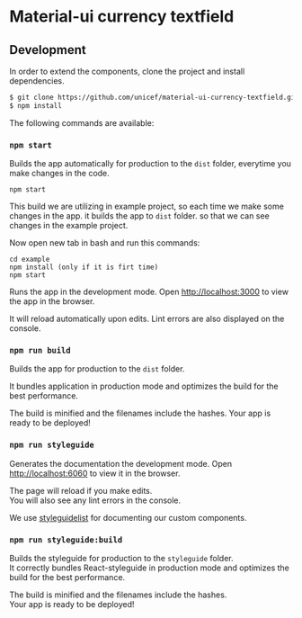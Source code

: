 # Material-ui currency textfield

## Development

In order to extend the components, clone the project and install dependencies.

```bash
$ git clone https://github.com/unicef/material-ui-currency-textfield.git
$ npm install
```

The following commands are available: 

### `npm start`

Builds the app automatically for production to the `dist` folder, everytime you make changes in the code.

```
npm start
```

This build we are utilizing in example project, so each time we make some changes in the app. it builds the app to `dist` folder. so that we can see changes in the example project.

Now open new tab in bash and run this commands:

 ```
 cd example 
 npm install (only if it is firt time)
 npm start
 ```
Runs the app in the development mode. Open [http://localhost:3000](http://localhost:3000) to view the app in the browser.

It will reload automatically upon edits. Lint errors are also displayed on the console.

### `npm run build`

Builds the app for production to the `dist` folder.

It bundles application in production mode and optimizes the build for the best performance.

The build is minified and the filenames include the hashes.
Your app is ready to be deployed!

### `npm run styleguide`
Generates the documentation the development mode.
Open [http://localhost:6060](http://localhost:6060) to view it in the browser.

The page will reload if you make edits.<br>
You will also see any lint errors in the console.

We use [styleguidelist](https://react-styleguidist.js.org/) for documenting our custom components.


### `npm run styleguide:build`
Builds the styleguide for production to the `styleguide` folder.<br>
It correctly bundles React-styleguide in production mode and optimizes the build for the best performance.

The build is minified and the filenames include the hashes.<br>
Your app is ready to be deployed!

